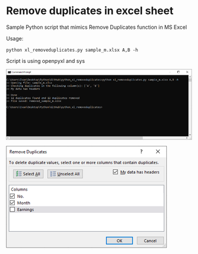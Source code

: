 # Remove duplicates in excel sheet  

Sample Python script that mimics Remove Duplicates function in MS Excel 

Usage:  
~~~~
python xl_removeduplicates.py sample_m.xlsx A,B -h
~~~~

Script is using openpyxl and sys 

![Alt text](/screenshot2.PNG?raw=true)  

![Alt text](/screenshot.PNG?raw=true)  